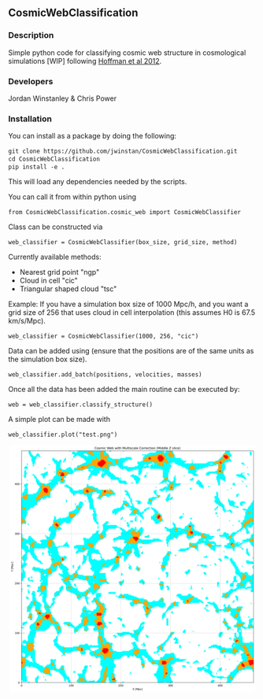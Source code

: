 ## CosmicWebClassification 

### Description
Simple python code for classifying cosmic web structure in cosmological simulations [WIP] following [Hoffman et al 2012](https://academic.oup.com/mnras/article/425/3/2049/982860).

### Developers
Jordan Winstanley & Chris Power

### Installation
You can install as a package by doing the following:

```
git clone https://github.com/jwinstan/CosmicWebClassification.git
cd CosmicWebClassification
pip install -e .
```
This will load any dependencies needed by the scripts. 

You can call it from within python using 
```
from CosmicWebClassification.cosmic_web import CosmicWebClassifier
```

Class can be constructed via

```
web_classifier = CosmicWebClassifier(box_size, grid_size, method)
```
Currently available methods:
  - Nearest grid point "ngp"
  - Cloud in cell "cic"
  - Triangular shaped cloud "tsc"

Example: If you have a simulation box size of 1000 Mpc/h, and you want a grid size of 256 that uses cloud in cell interpolation (this assumes H0 is 67.5 km/s/Mpc).
```
web_classifier = CosmicWebClassifier(1000, 256, "cic")
```

Data can be added using (ensure that the positions are of the same units as the simulation box size).
```
web_classifier.add_batch(positions, velocities, masses)
```

Once all the data has been added the main routine can be executed by:
```
web = web_classifier.classify_structure()
```

A simple plot can be made with
```
web_classifier.plot("test.png")
```
<p align="center">
  <img src="test.png" alt="Cosmic Web Example" width="500"/>
</p>
